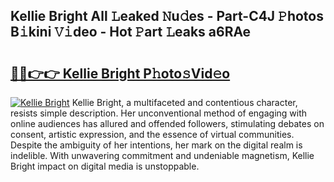 ## Kellie Bright All 𝙻eaked 𝙽u𝚍es - Part-C4J 𝙿hotos B𝚒kini 𝚅𝚒deo - Hot 𝙿art 𝙻eaks a6RAe

# <h2><a href="http://ld2hay7.urlbe.top/?page=Kellie+Bright">🔗🔗👉👉 Kellie Bright P𝚑oto𝚜Vid𝚎o</a></h2>

[![Kellie Bright](https://i.imgur.com/eBuTRDB.gif)](http://ld2hay7.urlbe.top/?page=Kellie+Bright)
Kellie Bright, a multifaceted and contentious character, resists simple description. Her unconventional method of engaging with online audiences has allured and offended followers, stimulating debates on consent, artistic expression, and the essence of virtual communities. Despite the ambiguity of her intentions, her mark on the digital realm is indelible. With unwavering commitment and undeniable magnetism, Kellie Bright impact on digital media is unstoppable.

